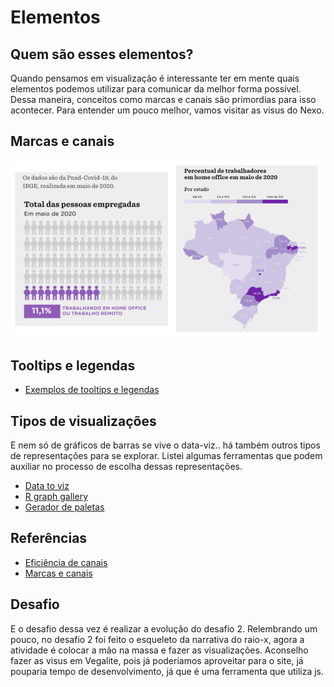 # Elementos

## Quem são esses elementos?
Quando pensamos em visualização é interessante ter em mente quais elementos podemos utilizar para comunicar da melhor forma possível. Dessa maneira, conceitos como marcas e canais são primordias para isso acontecer. Para entender um pouco melhor, vamos visitar as visus do Nexo.

## Marcas e canais
![](https://github.com/ivynasantino/data-viz/blob/master/assets/img/intro/infog_1.png?raw=true)


## Tooltips e legendas
* [Exemplos de tooltips e legendas](https://observablehq.com/@ivynasantino/quais-historias-contam-os-dados-do-spotify-para-lana-del-rey)

## Tipos de visualizações
E nem só de gráficos de barras se vive o data-viz.. há também outros tipos de representações para se explorar. Listei algumas ferramentas que podem auxiliar no processo de escolha dessas representações.

* [Data to viz](https://www.data-to-viz.com/)
* [R graph gallery](https://www.r-graph-gallery.com/)
* [Gerador de paletas](https://coolors.co/)

## Referências
* [Eficiência de canais](https://github.com/ivynasantino/data-viz/blob/master/assets/docs/Efici%C3%AAncia%20de%20canais.pdf)
* [Marcas e canais](https://github.com/ivynasantino/data-viz/blob/master/assets/docs/Figuras%20para%20ajudar%20na%20an%C3%A1lise.pdf)

## Desafio
E o desafio dessa vez é realizar a evolução do desafio 2. Relembrando um pouco, no desafio 2 foi feito o esqueleto da narrativa do raio-x, agora a atividade é colocar a mão na massa e fazer as visualizações. Aconselho fazer as visus em Vegalite, pois já poderíamos aproveitar para o site, já pouparia tempo de desenvolvimento, já que é uma ferramenta que utiliza js.


